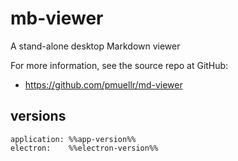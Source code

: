 
mb-viewer
================================================================================

A stand-alone desktop Markdown viewer

For more information, see the source repo at GitHub:

* <https://github.com/pmuellr/md-viewer>


versions
--------------------------------------------------------------------------------

    application: %%app-version%%
    electron:    %%electron-version%%
